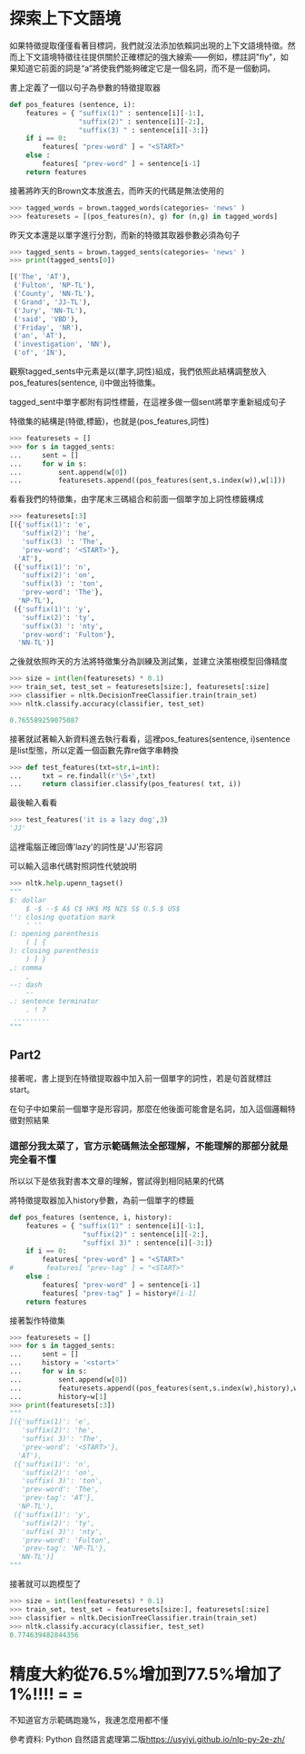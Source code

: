 探索上下文語境
==
如果特徵提取僅僅看著目標詞，我們就沒法添加依賴詞出現的上下文語境特徵。然而上下文語境特徵往往提供關於正確標記的強大線索——例如，標註詞"fly"，如果知道它前面的詞是“a”將使我們能夠確定它是一個名詞，而不是一個動詞。

書上定義了一個以句子為參數的特徵提取器
```python
def pos_features (sentence, i): 
    features = { "suffix(1)" : sentence[i][-1:],
                 "suffix(2)" : sentence[i][-2:],
                 "suffix(3) " : sentence[i][-3:]}
    if i == 0:
        features[ "prev-word" ] = "<START>" 
    else :
        features[ "prev-word" ] = sentence[i-1]
    return features
```

接著將昨天的Brown文本放進去，而昨天的代碼是無法使用的
```python
>>> tagged_words = brown.tagged_words(categories= 'news' )
>>> featuresets = [(pos_features(n), g) for (n,g) in tagged_words]
```

昨天文本還是以單字進行分割，而新的特徵其取器參數必須為句子
```python
>>> tagged_sents = brown.tagged_sents(categories= 'news' )
>>> print(tagged_sents[0])

[('The', 'AT'),
 ('Fulton', 'NP-TL'),
 ('County', 'NN-TL'),
 ('Grand', 'JJ-TL'),
 ('Jury', 'NN-TL'),
 ('said', 'VBD'),
 ('Friday', 'NR'),
 ('an', 'AT'),
 ('investigation', 'NN'),
 ('of', 'IN'),
```

觀察tagged_sents中元素是以(單字,詞性)組成，我們依照此結構調整放入pos_features(sentence, i)中做出特徵集。

tagged_sent中單字都附有詞性標籤，在這裡多做一個sent將單字重新組成句子

特徵集的結構是(特徵,標籤)，也就是(pos_features,詞性)
```python
>>> featuresets = []
>>> for s in tagged_sents:
...     sent = []
...     for w in s:
...         sent.append(w[0])
...         featuresets.append((pos_features(sent,s.index(w)),w[1]))
```
看看我們的特徵集，由字尾末三碼組合和前面一個單字加上詞性標籤構成
```python
>>> featuresets[:3]
[({'suffix(1)': 'e',
   'suffix(2)': 'he',
   'suffix(3) ': 'The',
   'prev-word': '<START>'},
  'AT'),
 ({'suffix(1)': 'n',
   'suffix(2)': 'on',
   'suffix(3) ': 'ton',
   'prev-word': 'The'},
  'NP-TL'),
 ({'suffix(1)': 'y',
   'suffix(2)': 'ty',
   'suffix(3) ': 'nty',
   'prev-word': 'Fulton'},
  'NN-TL')]
```

之後就依照昨天的方法將特徵集分為訓練及測試集，並建立決策樹模型回傳精度
```python
>>> size = int(len(featuresets) * 0.1)
>>> train_set, test_set = featuresets[size:], featuresets[:size]
>>> classifier = nltk.DecisionTreeClassifier.train(train_set)
>>> nltk.classify.accuracy(classifier, test_set)

0.765589259075087
```

接著就試著輸入新資料進去執行看看，這裡pos_features(sentence, i)sentence是list型態，所以定義一個函數先靠re做字串轉換
```python
>>> def test_features(txt=str,i=int):
...     txt = re.findall(r'\S+',txt)
...     return classifier.classify(pos_features( txt, i))
```

最後輸入看看
```python
>>> test_features('it is a lazy dog',3)
'JJ'
```
這裡電腦正確回傳'lazy'的詞性是'JJ'形容詞

可以輸入這串代碼對照詞性代號說明
```python
>>> nltk.help.upenn_tagset()
"""
$: dollar
    $ -$ --$ A$ C$ HK$ M$ NZ$ S$ U.S.$ US$
'': closing quotation mark
    ' ''
(: opening parenthesis
    ( [ {
): closing parenthesis
    ) ] }
,: comma
    ,
--: dash
    --
.: sentence terminator
    . ! ?
 .........
"""
```
Part2
---

接著呢，書上提到在特徵提取器中加入前一個單字的詞性，若是句首就標註start。
    
在句子中如果前一個單字是形容詞，那麼在他後面可能會是名詞，加入這個邏輯特徵對照結果
 
### 這部分我太菜了，官方示範碼無法全部理解，不能理解的那部分就是完全看不懂
所以以下是依我對書本文章的理解，嘗試得到相同結果的代碼

將特徵提取器加入history參數，為前一個單字的標籤
```python
def pos_features (sentence, i, history): 
    features = { "suffix(1)" : sentence[i][-1:],
                  "suffix(2)" : sentence[i][-2:],
                  "suffix( 3)" : sentence[i][-3:]}
    if i == 0:
        features[ "prev-word" ] = "<START>" 
#        features[ "prev-tag" ] = "<START>" 
    else :
        features[ "prev-word" ] = sentence[i-1]
        features[ "prev-tag" ] = history#[i-1]
    return features
```

接著製作特徵集
```python
>>> featuresets = []
>>> for s in tagged_sents:
...     sent = []
...     history = '<start>'
...     for w in s:
...         sent.append(w[0])
...         featuresets.append((pos_features(sent,s.index(w),history),w[1]))
...         history=w[1]
>>> print(featuresets[:3])
"""
[({'suffix(1)': 'e',
   'suffix(2)': 'he',
   'suffix( 3)': 'The',
   'prev-word': '<START>'},
  'AT'),
 ({'suffix(1)': 'n',
   'suffix(2)': 'on',
   'suffix( 3)': 'ton',
   'prev-word': 'The',
   'prev-tag': 'AT'},
  'NP-TL'),
 ({'suffix(1)': 'y',
   'suffix(2)': 'ty',
   'suffix( 3)': 'nty',
   'prev-word': 'Fulton',
   'prev-tag': 'NP-TL'},
  'NN-TL')]
"""
```
接著就可以跑模型了
```python
>>> size = int(len(featuresets) * 0.1)
>>> train_set, test_set = featuresets[size:], featuresets[:size]
>>> classifier = nltk.DecisionTreeClassifier.train(train_set)
>>> nltk.classify.accuracy(classifier, test_set)
0.774639482844356
```

# 精度大約從76.5%增加到77.5%增加了1%!!!! = =

不知道官方示範碼跑幾%，我連怎麼用都不懂

參考資料: Python 自然語言處理第二版<https://usyiyi.github.io/nlp-py-2e-zh/>
